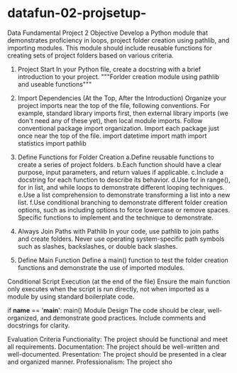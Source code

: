 # datafun-02-projsetup-
Data Fundamental Project 2 
Objective
Develop a Python module that demonstrates proficiency in loops, project folder creation using pathlib, and importing modules. This module should include reusable functions for creating sets of project folders based on various criteria.
   
1. Project Start
In your Python file, create a docstring with a brief introduction to your project.
       """Forlder creation module using pathlib and useable functions"""

3. Import Dependencies (At the Top, After the Introduction)
Organize your project imports near the top of the file, following conventions. For example, standard library imports first, then external library imports (we don't need any of these yet), then local module imports. Follow conventional package import organization. Import each package just once near the top of the file.
      import datetime
      import math
      import statistics
      import pathlib
   
5. Define Functions for Folder Creation
  a.Define reusable functions to create a series of project folders.
  b.Each function should have a clear purpose, input parameters, and return values if applicable.
  c.Include a docstring for each function to describe its behavior.
  d.Use for in range(), for in list, and while loops to demonstrate different looping techniques.
  e.Use a list comprehension to demonstrate transforming a list into a new list.
  f.Use conditional branching to demonstrate different folder creation options, such as including options to force lowercase or remove spaces.
Specific functions to implement and the technique to demonstrate.

6. Always Join Paths with Pathlib
In your code, use pathlib to join paths and create folders. Never use operating system-specific path symbols such as slashes, backslashes, or double back slashes. 

7. Define Main Function
Define a main() function to test the folder creation functions and demonstrate the use of imported modules.

Conditional Script Execution (at the end of the file)
Ensure the main function only executes when the script is run directly, not when imported as a module by using standard boilerplate code.

if __name__ == '__main__':
    main()
Module Design
The code should be clear, well-organized, and demonstrate good practices. Include comments and docstrings for clarity.

Evaluation Criteria
Functionality: The project should be functional and meet all requirements.
Documentation: The project should be well-written and well-documented.
Presentation: The project should be presented in a clear and organized manner.
Professionalism: The project sho





